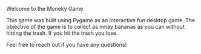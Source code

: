 Welcome to the Moneky Game

This game was built using Pygame as an interactive fun desktop game. The objective of the game is to collect as mnay bananas as you can without hitting the trash. 
If you hit the trash you lose.

Feel free to reach out if you have any questions!
